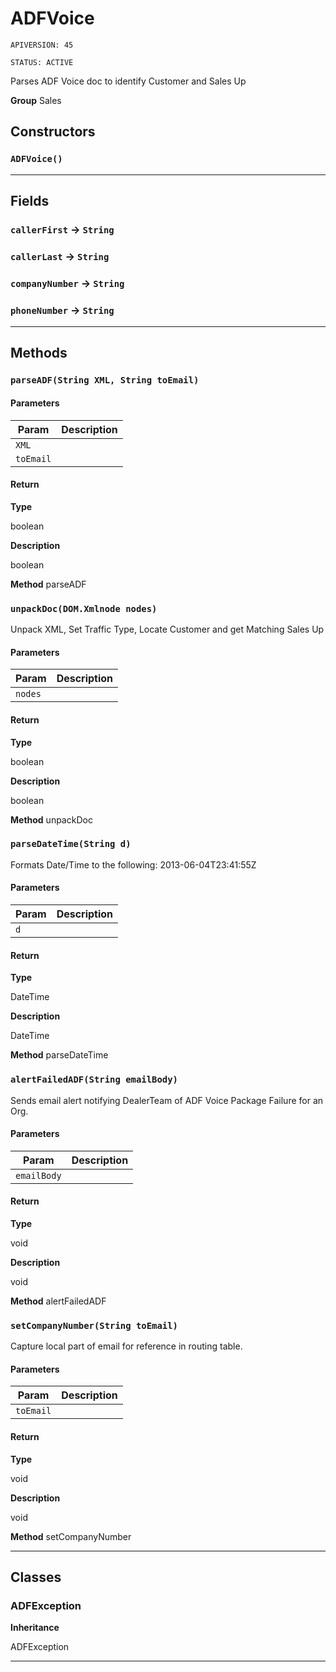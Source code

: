# ADFVoice

`APIVERSION: 45`

`STATUS: ACTIVE`

Parses ADF Voice doc to identify Customer and Sales Up


**Group** Sales

## Constructors
### `ADFVoice()`
---
## Fields

### `callerFirst` → `String`


### `callerLast` → `String`


### `companyNumber` → `String`


### `phoneNumber` → `String`


---
## Methods
### `parseADF(String XML, String toEmail)`
#### Parameters

|Param|Description|
|---|---|
|`XML`||
|`toEmail`||

#### Return

**Type**

boolean

**Description**

boolean


**Method** parseADF

### `unpackDoc(DOM.Xmlnode nodes)`

Unpack XML, Set Traffic Type, Locate Customer and get Matching Sales Up

#### Parameters

|Param|Description|
|---|---|
|`nodes`||

#### Return

**Type**

boolean

**Description**

boolean


**Method** unpackDoc

### `parseDateTime(String d)`

Formats Date/Time to the following: 2013-06-04T23:41:55Z

#### Parameters

|Param|Description|
|---|---|
|`d`||

#### Return

**Type**

DateTime

**Description**

DateTime


**Method** parseDateTime

### `alertFailedADF(String emailBody)`

Sends email alert notifying DealerTeam of ADF Voice Package Failure for an Org.

#### Parameters

|Param|Description|
|---|---|
|`emailBody`||

#### Return

**Type**

void

**Description**

void


**Method** alertFailedADF

### `setCompanyNumber(String toEmail)`

Capture local part of email for reference in routing table.

#### Parameters

|Param|Description|
|---|---|
|`toEmail`||

#### Return

**Type**

void

**Description**

void


**Method** setCompanyNumber

---
## Classes
### ADFException

**Inheritance**

ADFException


---
